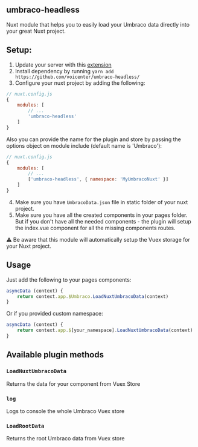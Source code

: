 ## umbraco-headless
Nuxt module that helps you to easily load your Umbraco data directly into your great Nuxt project.

## Setup:
1. Update your server with this [extension](https://github.com/voicenter/umbraco-headless-api)
2. Install dependency by running `yarn add https://github.com/voicenter/umbraco-headless/`
3. Configure your nuxt project by adding the following:

```js
// nuxt.config.js
{
    modules: [
        // ...
        'umbraco-headless'
    ]
}
```
Also you can provide the name for the plugin and store by passing the options object on module include (default name is 'Umbraco'):

```js
// nuxt.config.js
{
    modules: [
        // ...
        ['umbraco-headless', { namespace: 'MyUmbracoNuxt' }]
    ]
}
```
4. Make sure you have `UmbracoData.json` file in static folder of your nuxt project. 
5. Make sure you have all the created components in your pages folder. But if you don't have all the needed components - the plugin will setup the index.vue component for all the missing components routes.

:warning: Be aware that this module will automatically setup the Vuex storage for your Nuxt project. 

## Usage
Just add the following to your pages components:
```js
asyncData (context) {
    return context.app.$Umbraco.LoadNuxtUmbracoData(context)
}
```
Or if you provided custom namespace:
```js
asyncData (context) {
    return context.app.$[your_namespace].LoadNuxtUmbracoData(context)
}
```

## Available plugin methods

### `LoadNuxtUmbracoData`

Returns the data for your component from Vuex Store

### `log`

Logs to console the whole Umbraco Vuex store

### `LoadRootData`

Returns the root Umbraco data from Vuex store
